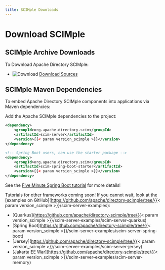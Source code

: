 ```yaml
---
title: SCIMple Downloads
---
```


# Download SCIMple

## SCIMple Archive Downloads 

To Download Apache Directory SCIMple:

* ![Download](../images/download-sources.png) [Download Sources](download/download-sources.html)

## SCIMple Maven Dependencies

To embed Apache Directory SCIMple components into applications via Maven dependencies:

Add the Apache SCIMple dependencies to the project:

```xml
<dependency>
    <groupId>org.apache.directory.scim</groupId>
    <artifactId>scim-server</artifactId>
    <version>{{< param version_scimple >}}</version>
</dependency>

<!-- Spring Boot users, can use the starter package -->
<dependency>
    <groupId>org.apache.directory.scim</groupId>
    <artifactId>scim-spring-boot-starter</artifactId>
    <version>{{< param version_scimple >}}</version>
</dependency>
```

See the [Five Minute Spring Boot tutorial](five-minutes-tutorial) for more details!

Tutorials for other frameworks coming soon! If you cannot wait, look at the [examples on GitHub](https://github.com/apache/directory-scimple/tree/{{< param version_scimple >}}/scim-server-examples):

- [Quarkus](https://github.com/apache/directory-scimple/tree/{{< param version_scimple >}}/scim-server-examples/scim-server-quarkus)
- [Spring Boot](https://github.com/apache/directory-scimple/tree/{{< param version_scimple >}}/scim-server-examples/scim-server-spring-boot)
- [Jersey](https://github.com/apache/directory-scimple/tree/{{< param version_scimple >}}/scim-server-examples/scim-server-jersey)
- [Jakarta EE War](https://github.com/apache/directory-scimple/tree/{{< param version_scimple >}}/scim-server-examples/scim-server-memory)